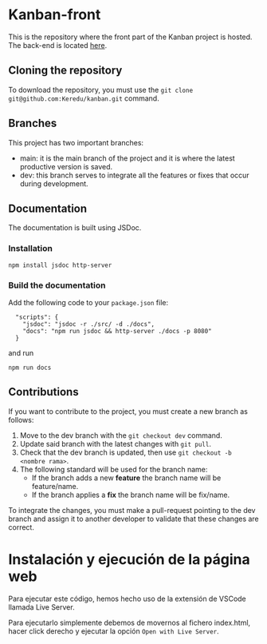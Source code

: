 # Kanban-front


This is the repository where the front part of the Kanban project is hosted. The back-end is located [here](https://github.com/Keredu/kanban).

## Cloning the repository

To download the repository, you must use the `git clone git@github.com:Keredu/kanban.git` command.

## Branches

This project has two important branches:

- main: it is the main branch of the project and it is where the latest productive version is saved.
- dev: this branch serves to integrate all the features or fixes that occur during development.

## Documentation
The documentation is built using JSDoc.

### Installation
```
npm install jsdoc http-server
```

### Build the documentation
Add the following code to your ``package.json`` file:
```
  "scripts": {
    "jsdoc": "jsdoc -r ./src/ -d ./docs",
    "docs": "npm run jsdoc && http-server ./docs -p 8080"
  }
```
and run
```
npm run docs
```


## Contributions
If you want to contribute to the project, you must create a new branch as follows:

1. Move to the dev branch with the `git checkout dev` command.
2. Update said branch with the latest changes with `git pull`.
3. Check that the dev branch is updated, then use `git checkout -b <nombre rama>`.
4. The following standard will be used for the branch name:
    - If the branch adds a new **feature** the branch name will be feature/name.
    - If the branch applies a **fix** the branch name will be fix/name.

To integrate the changes, you must make a pull-request pointing to the dev branch and assign it to another developer to validate that these changes are correct.

# Instalación y ejecución de la página web

Para ejecutar este código, hemos hecho uso de la extensión de VSCode llamada Live Server.

Para ejecutarlo simplemente debemos de movernos al fichero index.html, hacer click derecho y ejecutar la opción `Open with Live Server`.





